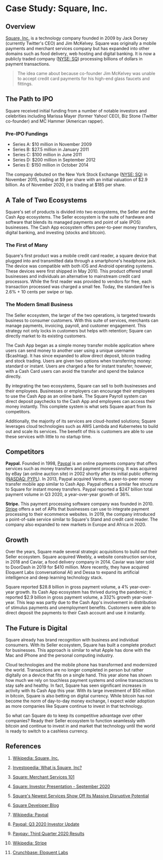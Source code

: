 # Case Study: Square, Inc.

## Overview

[Square, Inc.](https://squareup.com/) is a technology company founded in 2009 by Jack Dorsey (currently Twitter's CEO) and Jim McKelvey. Square was originally a mobile payments and merchant services company but has expanded into other domains such as food delivery, web hosting and digital banking. It is now a publicly traded company ([NYSE: SQ](https://www.nyse.com/quote/XNYS:SQ)) processing billions of dollars in payment transactions.

> The idea came about because co-founder Jim McKelvey was unable to accept credit card payments for his high-end glass faucets and fittings.

## The Path to IPO

Square received initial funding from a number of notable investors and celebrities including Marissa Mayer (former Yahoo! CEO), Biz Stone (Twitter co-founder) and MC Hammer (American rapper).

### Pre-IPO Fundings
- Series A: $10 million in November 2009
- Series B: $27.5 million in January 2011
- Series C: $100 million in June 2011
- Series D: $200 million in September 2012
- Series E: $150 million in October 2014

The company debuted on the New York Stock Exchange ([NYSE: SQ](https://www.nyse.com/quote/XNYS:SQ)) in November 2015, trading at $9 per share with an initial valuation of $2.9 billion. As of November 2020, it is trading at $185 per share.

## A Tale of Two Ecosystems

Square's set of products is divided into two ecosystems, the Seller and the Cash App ecosystems. The Seller ecosystem is the suite of hardware and software that blends its managed payments and point of sale (POS) businesses. The Cash App ecosystem offers peer-to-peer money transfers, digital banking, and investing (stocks and bitcoin).

### The First of Many

Square's first product was a mobile credit card reader, a square device that plugged into and transmitted data through a smartphone's headphone jack. The device was compatible with both iOS and Android operating systems. These devices were first shipped in May 2010. This product offered small businesses and individuals an alternative to mainstream credit card processors. While the first reader was provided to vendors for free, each transaction processed was charged a small fee. Today, the standard fee is 2.6% + 10 cents per swipe or tap.

### The Modern Small Business

The Seller ecosystem, the larger of the two operations, is targeted towards business to consumer customers. With this suite of services, merchants can manage payments, invoicing, payroll, and customer engagement. This strategy not only locks in customers but helps with retention; Square can directly market to its existing customers.

The Cash App began as a simple money transfer mobile application where users can send money to another user using a unique username ($cashtag). It has since expanded to allow direct deposit, bitcoin trading and stock trading. Users are given two options when transferring money: standard or instant. Users are charged a fee for instant transfer; however, with a Cash Card users can avoid the transfer and spend the balance directly.

By integrating the two ecosystems, Square can sell to both businesses and their employees. Businesses or employers can encourage their employees to use the Cash App as an online bank. The Square Payroll system can direct deposit paychecks to the Cash App and employees can access their money instantly. This complete system is what sets Square apart from its competitors.

Additionally, the majority of its services are cloud-hosted solutions; Square leverages cloud technologies such as AWS Lambda and Kubernetes to build out and scale its services. The benefit of this is customers are able to use these services with little to no startup time.

## Competitors

**Paypal.** Founded in 1998, [Paypal](https://www.paypal.com/us/home) is an online payments company that offers services such as money transfers and payment processing. It was acquired by eBay (an online auction site) in 2002 shortly after its initial public offering ([NASDAQ: PYPL](https://www.nasdaq.com/market-activity/stocks/pypl)). In 2013, Paypal acquired Venmo, a peer-to-peer money transfer mobile app similar to Cash App. Paypal offers a similar fee structure to Square for instant money transfers. Paypal reported a $247 billion total payment volume in Q3 2020, a year-over-year growth of 36%.

**Stripe.** This payment processing software company was founded in 2010. [Stripe](https://stripe.com/) offers a set of APIs that businesses can use to integrate payment processing to their ecommerce websites. In 2019, the company introduced a point-of-sale service similar to Square's Stand and credit card reader. The company also expanded to new markets in Europe and Africa in 2020.

## Growth

Over the years, Square made several strategic acquisitions to build out their Seller ecosystem. Square acquired Weebly, a website construction service, in 2018 and Caviar, a food delivery company in 2014. Caviar was later sold to DoorDash in 2019 for $410 million. More recently, they have acquired Eloquent Labs (conversational AI) and Dessa to expand its artificial intelligence and deep learning technology stack.

Square reported $28.8 billion in gross payment volume, a 4% year-over-year growth. Its Cash App ecosystem has thrived during the pandemic; it reported $2.9 billion in gross payment volume, a 332% growth year-over-year. This leap was partly due to the Cash App's involvement in distribution of stimulus payments and unemployment benefits. Customers were able to direct deposit the payments to their Cash account and use it instantly.

## The Future is Digital

Square already has brand recognition with business and individual consumers. With its Seller ecosystem, Square has built a complete product for businesses. This approach is similar to what Apple has done with the Mac and iPhone and the personal computing industry.

Cloud technologies and the mobile phone has transformed and modernized the world. Transactions are no longer completed in person but rather digitally on a device that fits on a single hand. This year alone has shown how much we rely on touchless payment systems and online transactions to stay safe and healthy. In fact, Square has seen significant increases in activity with its Cash App this year. With its large investment of $50 million in bitcoin, Square is also betting on digital currency. While bitcoin has not become the norm of day-to-day money exchange, I expect wider adoption as more companies like Square continue to invest in that technology.

So what can Square do to keep its competitive advantage over other companies? Ready their Seller ecosystem to function seamlessly with bitcoin and continue to invest in and market that technology until the world is ready to switch to a cashless currency.

## References

1. [Wikipedia: Square, Inc.](https://en.wikipedia.org/wiki/Square,_Inc.)
2. [Investopedia: What is Square, Inc?](https://www.investopedia.com/articles/tech/021017/square.asp)

3. [Square: Merchant Services 101](https://squareup.com/us/en/payments/merchant-services)

4. [Square: Investor Presentation - September 2020](https://downloads.ctfassets.net/2d5q1td6cyxq/7aFACW8DlqMSuUWSLbhzOp/de1f61c19ae080beca0c2a4073bba83d/Square_Investor_Presentation___September_2020.pdf)

5. [Square's Newest Services Show Off Its Massive Disruptive Potential](https://www.fool.com/investing/2020/09/20/squares-newest-services-show-off-its-massive-disru/)

6. [Square Developer Blog](https://developer.squareup.com/blog/)

7. [Wikipedia: Paypal](https://en.wikipedia.org/wiki/PayPal)

8. [Paypal: Q3 2020 Investor Update](https://s1.q4cdn.com/633035571/files/doc_financials/2020/q3/PYPL_Q3-20_Investor_Update.pdf)

9. [Paypay: Third Quarter 2020 Results](https://s1.q4cdn.com/633035571/files/doc_financials/2020/q3/Q3-20-PayPal-Earnings-Release.pdf)

10. [Wikipedia: Stripe](https://en.wikipedia.org/wiki/Stripe_(company))

11. [Crunchbase: Eloquent Labs](https://www.crunchbase.com/organization/eloquent-labs)